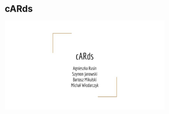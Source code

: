 # cARds
![alt text](https://raw.githubusercontent.com/AxolotlOfConflagration/cARds/master/README_files/1.jpg)

